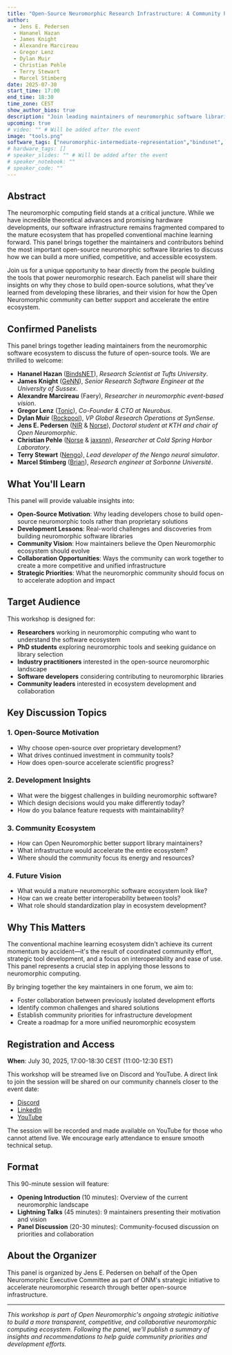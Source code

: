 ```yaml
---
title: "Open-Source Neuromorphic Research Infrastructure: A Community Panel"
author:
  - Jens E. Pedersen
  - Hananel Hazan
  - James Knight
  - Alexandre Marcireau
  - Gregor Lenz
  - Dylan Muir
  - Christian Pehle
  - Terry Stewart
  - Marcel Stimberg
date: 2025-07-30
start_time: 17:00
end_time: 18:30
time_zone: CEST
show_author_bios: true
description: "Join leading maintainers of neuromorphic software libraries for a panel discussion on building open-source infrastructure, sharing lessons learned, and shaping the future of the neuromorphic ecosystem."
upcoming: true
# video: "" # Will be added after the event
image: "tools.png"
software_tags: ["neuromorphic-intermediate-representation","bindsnet", "snntorch", "brian", "genn", "jaxsnn", "nengo", "norse", "rockpool", "tonic"]
# hardware_tags: []
# speaker_slides: "" # Will be added after the event
# speaker_notebook: ""
# speaker_code: ""
---
```


## Abstract

The neuromorphic computing field stands at a critical juncture. While we have incredible theoretical advances and promising hardware developments, our software infrastructure remains fragmented compared to the mature ecosystem that has propelled conventional machine learning forward. This panel brings together the maintainers and contributors behind the most important open-source neuromorphic software libraries to discuss how we can build a more unified, competitive, and accessible ecosystem.

Join us for a unique opportunity to hear directly from the people building the tools that power neuromorphic research. Each panelist will share their insights on why they chose to build open-source solutions, what they've learned from developing these libraries, and their vision for how the Open Neuromorphic community can better support and accelerate the entire ecosystem.

## Confirmed Panelists

This panel brings together leading maintainers from the neuromorphic software ecosystem to discuss the future of open-source tools. We are thrilled to welcome:

- **Hananel Hazan** ([BindsNET](/neuromorphic-computing/software/snn-frameworks/bindsnet/)), *Research Scientist at Tufts University*.
- **James Knight** ([GeNN](/neuromorphic-computing/software/snn-frameworks/genn/)), *Senior Research Software Engineer at the University of Sussex*.
- **Alexandre Marcireau** (Faery), *Researcher in neuromorphic event-based vision*.
- **Gregor Lenz** ([Tonic](/neuromorphic-computing/software/data-tools/tonic/)), *Co-Founder & CTO at Neurobus*.
- **Dylan Muir** ([Rockpool](/neuromorphic-computing/software/snn-frameworks/rockpool/)), *VP Global Research Operations at SynSense*.
- **Jens E. Pedersen** ([NIR](/workshops/neuromorphic-intermediate-representation/) & [Norse](/neuromorphic-computing/software/snn-frameworks/norse/)), *Doctoral student at KTH and chair of Open Neuromorphic*.
- **Christian Pehle** ([Norse](/neuromorphic-computing/software/snn-frameworks/norse/) & [jaxsnn](/neuromorphic-computing/software/snn-frameworks/jaxsnn/)), *Researcher at Cold Spring Harbor Laboratory*.
- **Terry Stewart** ([Nengo](/neuromorphic-computing/software/snn-frameworks/nengo/)), *Lead developer of the Nengo neural simulator*.
- **Marcel Stimberg** ([Brian](/neuromorphic-computing/software/snn-frameworks/brian/)), *Research engineer at Sorbonne Université*.

## What You'll Learn

This panel will provide valuable insights into:

- **Open-Source Motivation**: Why leading developers chose to build open-source neuromorphic tools rather than proprietary solutions
- **Development Lessons**: Real-world challenges and discoveries from building neuromorphic software libraries
- **Community Vision**: How maintainers believe the Open Neuromorphic ecosystem should evolve
- **Collaboration Opportunities**: Ways the community can work together to create a more competitive and unified infrastructure
- **Strategic Priorities**: What the neuromorphic community should focus on to accelerate adoption and impact

## Target Audience

This workshop is designed for:

- **Researchers** working in neuromorphic computing who want to understand the software ecosystem
- **PhD students** exploring neuromorphic tools and seeking guidance on library selection
- **Industry practitioners** interested in the open-source neuromorphic landscape
- **Software developers** considering contributing to neuromorphic libraries
- **Community leaders** interested in ecosystem development and collaboration


## Key Discussion Topics

### 1. Open-Source Motivation
- Why choose open-source over proprietary development?
- What drives continued investment in community tools?
- How does open-source accelerate scientific progress?

### 2. Development Insights
- What were the biggest challenges in building neuromorphic software?
- Which design decisions would you make differently today?
- How do you balance feature requests with maintainability?

### 3. Community Ecosystem
- How can Open Neuromorphic better support library maintainers?
- What infrastructure would accelerate the entire ecosystem?
- Where should the community focus its energy and resources?

### 4. Future Vision
- What would a mature neuromorphic software ecosystem look like?
- How can we create better interoperability between tools?
- What role should standardization play in ecosystem development?

## Why This Matters

The conventional machine learning ecosystem didn't achieve its current momentum by accident—it's the result of coordinated community effort, strategic tool development, and a focus on interoperability and ease of use. This panel represents a crucial step in applying those lessons to neuromorphic computing.

By bringing together the key maintainers in one forum, we aim to:
- Foster collaboration between previously isolated development efforts
- Identify common challenges and shared solutions
- Establish community priorities for infrastructure development
- Create a roadmap for a more unified neuromorphic ecosystem

## Registration and Access

**When**: July 30, 2025, 17:00-18:30 CEST (11:00-12:30 EST)

This workshop will be streamed live on Discord and YouTube. A direct link to join the session will be shared on our community channels closer to the event date:

- [Discord](https://discord.gg/hUygPUdD8E)
- [LinkedIn](https://www.linkedin.com/company/98345683/)
- [YouTube](https://www.youtube.com/@openneuromorphic)

The session will be recorded and made available on YouTube for those who cannot attend live. We encourage early attendance to ensure smooth technical setup.

## Format

This 90-minute session will feature:

- **Opening Introduction** (10 minutes): Overview of the current neuromorphic landscape
- **Lightning Talks** (45 minutes): 9 maintainers presenting their motivation and vision
- **Panel Discussion** (20-30 minutes): Community-focused discussion on priorities and collaboration


## About the Organizer

This panel is organized by Jens E. Pedersen on behalf of the Open Neuromorphic Executive Committee as part of ONM's strategic initiative to accelerate neuromorphic research through better open-source infrastructure.

---

*This workshop is part of Open Neuromorphic's ongoing strategic initiative to build a more transparent, competitive, and collaborative neuromorphic computing ecosystem. Following the panel, we'll publish a summary of insights and recommendations to help guide community priorities and development efforts.*

